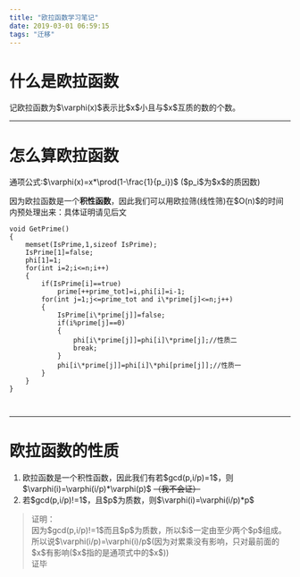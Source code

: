 ```yaml
---
title: "欧拉函数学习笔记"
date: 2019-03-01 06:59:15
tags: "迁移"
---
```

<h1>什么是欧拉函数</h1>
<p>记欧拉函数为$\varphi(x)$表示比$x$小且与$x$互质的数的个数。</p>
<hr />
<h1>怎么算欧拉函数</h1>
<p>通项公式:$\varphi(x)=x&#42;\prod(1-\frac{1}{p_i})$ ($p_i$为$x$的质因数)</p>
<p>因为欧拉函数是一个<strong>积性函数</strong>，因此我们可以用欧拉筛(线性筛)在$O(n)$的时间内预处理出来：具体证明请见后文</p>
<pre><code class="language-cpp ">void GetPrime()
{
    memset(IsPrime,1,sizeof IsPrime);
    IsPrime[1]=false;
    phi[1]=1;
    for(int i=2;i&lt;=n;i++)
    {
        if(IsPrime[i]==true)
            prime[++prime_tot]=i,phi[i]=i-1;
        for(int j=1;j&lt;=prime_tot and i\*prime[j]&lt;=n;j++)
        {
            IsPrime[i\*prime[j]]=false;
            if(i%prime[j]==0)
            {
                phi[i\*prime[j]]=phi[i]\*prime[j];//性质二
                break;
            }
            phi[i\*prime[j]]=phi[i]\*phi[prime[j]];//性质一
        }
    }
}

</code></pre>
<hr />
<h1>欧拉函数的性质</h1>
<ol>
<li>欧拉函数是一个积性函数，因此我们有若$gcd(p,i/p)=1$，则$\varphi(i)=\varphi(i/p)&#42;\varphi(p)$ <del>（我不会证）</del></li>
<li>若$gcd(p,i/p)!=1$，且$p$为质数，则$\varphi(i)=\varphi(i/p)&#42;p$</li>
</ol>
<blockquote><p>
  证明：<br />
  因为$gcd(p,i/p)!=1$而且$p$为质数，所以$i$一定由至少两个$p$组成。<br />
  所以说$\varphi(i/p)=\varphi(i)/p$(因为对累乘没有影响，只对最前面的$x$有影响($x$指的是通项式中的$x$))<br />
  证毕
</p></blockquote>
